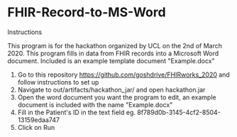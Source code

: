 # FHIR-Record-to-MS-Word

Instructions

This program is for the hackathon organized by UCL on the 2nd of March 2020. This program fills in data from FHIR records into a Microsoft Word document. Included is an example template document "Example.docx"

1. Go to this repository https://github.com/goshdrive/FHIRworks_2020 and follow instructions to set up
2. Navigate to out/artifacts/hackathon_jar/ and open hackathon.jar
3. Open the word document you want the program to edit, an example document is included with the name "Example.docx"
4. Fill in the Patient's ID in the text field eg. 8f789d0b-3145-4cf2-8504-13159edaa747
5. Click on Run
